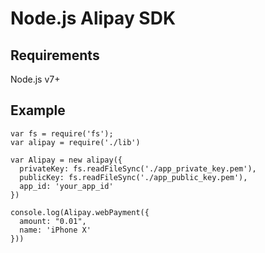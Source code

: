 # Node.js Alipay SDK

## Requirements
Node.js v7+

## Example

```
var fs = require('fs');
var alipay = require('./lib')

var Alipay = new alipay({
  privateKey: fs.readFileSync('./app_private_key.pem'),
  publicKey: fs.readFileSync('./app_public_key.pem'),
  app_id: 'your_app_id'
})

console.log(Alipay.webPayment({
  amount: "0.01",
  name: 'iPhone X'
}))
```
